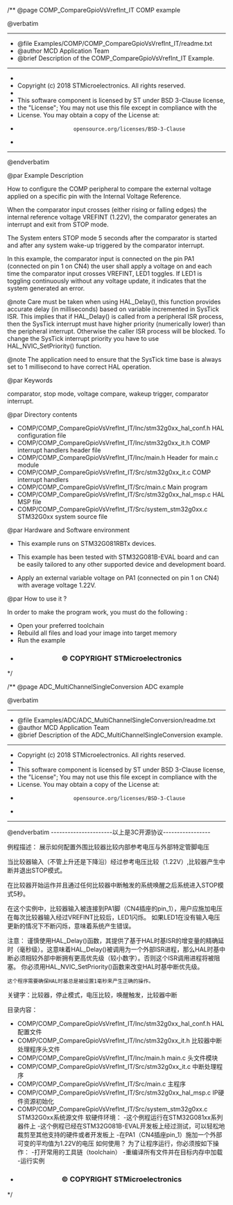 /**
  @page COMP_CompareGpioVsVrefInt_IT COMP example
  
  @verbatim
  ******************************************************************************
  * @file    Examples/COMP/COMP_CompareGpioVsVrefInt_IT/readme.txt
  * @author  MCD Application Team
  * @brief   Description of the COMP_CompareGpioVsVrefInt_IT Example.
  ******************************************************************************
  *
  * Copyright (c) 2018 STMicroelectronics. All rights reserved.
  *
  * This software component is licensed by ST under BSD 3-Clause license,
  * the "License"; You may not use this file except in compliance with the
  * License. You may obtain a copy of the License at:
  *                       opensource.org/licenses/BSD-3-Clause
  *
  ******************************************************************************
  @endverbatim

@par Example Description 

How to configure the COMP peripheral to compare the external
voltage applied on a specific pin with the Internal Voltage Reference. 

When the comparator input crosses (either rising or falling edges) the internal 
reference voltage VREFINT (1.22V), the comparator generates an interrupt
and exit from STOP mode.

The System enters STOP mode 5 seconds after the comparator is started and 
after any system wake-up triggered by the comparator interrupt.

In this example, the comparator input is connected on the pin PA1 (connected on pin 1 on CN4) 
the user shall apply a voltage on and each time the comparator input crosses VREFINT, LED1 toggles.
If LED1 is toggling continuously without any voltage update, it indicates that the system 
generated an error.

@note Care must be taken when using HAL_Delay(), this function provides 
      accurate delay (in milliseconds) based on variable incremented in SysTick ISR. 
      This implies that if HAL_Delay() is called from a peripheral ISR process, then 
      the SysTick interrupt must have higher priority (numerically lower) than the 
      peripheral interrupt. Otherwise the caller ISR process will be blocked. 
      To change the SysTick interrupt priority you have to use HAL_NVIC_SetPriority() function.
      
@note The application need to ensure that the SysTick time base is always set 
      to 1 millisecond to have correct HAL operation.

@par Keywords

comparator, stop mode, voltage compare, wakeup trigger, comparator interrupt.

@par Directory contents 

  - COMP/COMP_CompareGpioVsVrefInt_IT/Inc/stm32g0xx_hal_conf.h    HAL configuration file
  - COMP/COMP_CompareGpioVsVrefInt_IT/Inc/stm32g0xx_it.h          COMP interrupt handlers header file
  - COMP/COMP_CompareGpioVsVrefInt_IT/Inc/main.h                  Header for main.c module
  - COMP/COMP_CompareGpioVsVrefInt_IT/Src/stm32g0xx_it.c          COMP interrupt handlers
  - COMP/COMP_CompareGpioVsVrefInt_IT/Src/main.c                  Main program
  - COMP/COMP_CompareGpioVsVrefInt_IT/Src/stm32g0xx_hal_msp.c     HAL MSP file 
  - COMP/COMP_CompareGpioVsVrefInt_IT/Src/system_stm32g0xx.c      STM32G0xx system source file


@par Hardware and Software environment 

  - This example runs on STM32G081RBTx devices.

  - This example has been tested with STM32G081B-EVAL board and can be
    easily tailored to any other supported device and development board.

  - Apply an external variable voltage on PA1 (connected on pin 1 on CN4) with average voltage 1.22V.
    
    
@par How to use it ? 

In order to make the program work, you must do the following :
 - Open your preferred toolchain 
 - Rebuild all files and load your image into target memory
 - Run the example

 * <h3><center>&copy; COPYRIGHT STMicroelectronics</center></h3>
 */

/**
  @page ADC_MultiChannelSingleConversion ADC example

  @verbatim
  ******************************************************************************
  * @file    Examples/ADC/ADC_MultiChannelSingleConversion/readme.txt 
  * @author  MCD Application Team
  * @brief   Description of the ADC_MultiChannelSingleConversion example.
  ******************************************************************************
   * Copyright (c) 2018 STMicroelectronics. All rights reserved.
  *
  * This software component is licensed by ST under BSD 3-Clause license,
  * the "License"; You may not use this file except in compliance with the
  * License. You may obtain a copy of the License at:
  *                       opensource.org/licenses/BSD-3-Clause 
  *
  ******************************************************************************
  @endverbatim
  ----------------------以上是3C开源协议-----------------
  
例程描述：
展示如何配置外围比较器比较内部参考电压与外部特定管脚电压

当比较器输入（不管上升还是下降沿）经过参考电压比较（1.22V）,比较器产生中断并退出STOP模式。

在比较器开始运作并且通过任何比较器中断触发的系统唤醒之后系统进入STOP模式5秒。

在这个实例中，比较器输入被连接到PA1脚（CN4插座的pin_1），用户应施加电压在每次比较器输入经过VREFINT比较后，LED1闪烁。
如果LED1在没有输入电压更新的情况下不断闪烁，意味着系统产生错误。

注意：
	谨慎使用HAL_Delay()函数，其提供了基于HAL时基ISR的增变量的精确延时（毫秒级）。这意味着HAL_Delay()被调用为一个外部ISR进程，那么HAL时基中断必须相较外部中断拥有更高优先级（较小数字）。否则这个ISR调用进程将被阻塞。
	你必须用HAL_NVIC_SetPriority()函数来改变HAL时基中断优先级。
	
	这个程序需要确保HAL时基总是被设置1毫秒来产生正确的操作。	
	
关键字：比较器，停止模式，电压比较，唤醒触发，比较器中断

目录内容：
  - COMP/COMP_CompareGpioVsVrefInt_IT/Inc/stm32g0xx_hal_conf.h    HAL 配置文件
  - COMP/COMP_CompareGpioVsVrefInt_IT/Inc/stm32g0xx_it.h          比较器中断处理程序头文件
  - COMP/COMP_CompareGpioVsVrefInt_IT/Inc/main.h                  main.c 头文件模块  
  - COMP/COMP_CompareGpioVsVrefInt_IT/Src/stm32g0xx_it.c          中断处理程序
  - COMP/COMP_CompareGpioVsVrefInt_IT/Src/main.c                  主程序
  - COMP/COMP_CompareGpioVsVrefInt_IT/Src/stm32g0xx_hal_msp.c     IP硬件资源初始化
  - COMP/COMP_CompareGpioVsVrefInt_IT/Src/system_stm32g0xx.c      STM32G0xx系统源文件
软硬件环境：
	-这个例程运行在STM32G081xx系列器件上
	-这个例程已经在STM32G081B-EVAL开发板上经过测试，可以轻松地裁剪至其他支持的硬件或者开发板上
	-在PA1（CN4插座pin_1）施加一个外部可变的平均值为1.22V的电压
如何使用？
	为了让程序运行，你必须按如下操作：
	-打开常用的工具链（toolchain）
	-重编译所有文件并在目标内存中加载
	-运行实例
 * <h3><center>&copy; COPYRIGHT STMicroelectronics</center></h3>
 */
	
